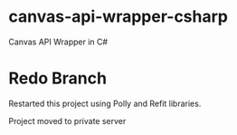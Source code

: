 # canvas-api-wrapper-csharp
Canvas API Wrapper in C#

# Redo Branch
Restarted this project using Polly and Refit libraries.

Project moved to private server
